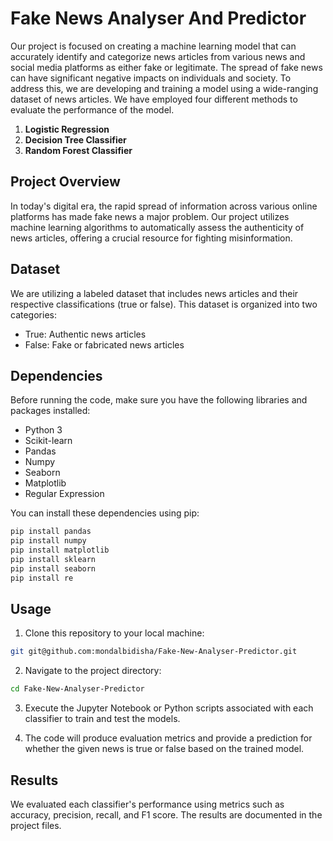 # Fake News Analyser And Predictor

Our project is focused on creating a machine learning model that can accurately identify and categorize news articles from various news and social media platforms as either fake or legitimate. The spread of fake news can have significant negative impacts on individuals and society. To address this, we are developing and training a model using a wide-ranging dataset of news articles. We have employed four different methods to evaluate the performance of the model.

1. **Logistic Regression**
2. **Decision Tree Classifier**
3. **Random Forest Classifier**

## Project Overview

In today's digital era, the rapid spread of information across various online platforms has made fake news a major problem. Our project utilizes machine learning algorithms to automatically assess the authenticity of news articles, offering a crucial resource for fighting misinformation.

## Dataset

We are utilizing a labeled dataset that includes news articles and their respective classifications (true or false). This dataset is organized into two categories:
- True: Authentic news articles
- False: Fake or fabricated news articles

## Dependencies

Before running the code, make sure you have the following libraries and packages installed:

- Python 3
- Scikit-learn
- Pandas
- Numpy
- Seaborn
- Matplotlib
- Regular Expression

You can install these dependencies using pip:

```bash
pip install pandas
pip install numpy
pip install matplotlib
pip install sklearn
pip install seaborn 
pip install re 
```

## Usage

1. Clone this repository to your local machine:

```bash
git git@github.com:mondalbidisha/Fake-New-Analyser-Predictor.git
```

2. Navigate to the project directory:

```bash
cd Fake-New-Analyser-Predictor
```

3. Execute the Jupyter Notebook or Python scripts associated with each classifier to train and test the models. 

4. The code will produce evaluation metrics and provide a prediction for whether the given news is true or false based on the trained model.

## Results

We evaluated each classifier's performance using metrics such as accuracy, precision, recall, and F1 score. The results are documented in the project files.


